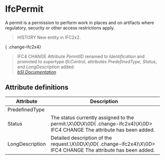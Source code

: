 IfcPermit
=========
A permit is a permission to perform work in places and on artifacts where
regulatory, security or other access restrictions apply.  
  
> HISTORY  New entity in IFC2x2.  
  
{ .change-ifc2x4}  
> IFC4 CHANGE  Attribute _PermitID_ renamed to _Identification_ and promoted
> to supertype _IfcControl_, attributes _PredefinedType_, _Status_, and
> _LongDescription_ added.  
[ _bSI
Documentation_](https://standards.buildingsmart.org/IFC/DEV/IFC4_2/FINAL/HTML/schema/ifcsharedmgmtelements/lexical/ifcpermit.htm)


Attribute definitions
---------------------
| Attribute       | Description                                                                                                             |
|-----------------|-------------------------------------------------------------------------------------------------------------------------|
| PredefinedType  |                                                                                                                         |
| Status          | The status currently assigned to the permit.\X\0D\X\0D{ .change-ifc2x4}\X\0D> IFC4 CHANGE The attribute has been added. |
| LongDescription | Detailed description of the request.\X\0D\X\0D{ .change-ifc2x4}\X\0D> IFC4 CHANGE The attribute has been added.         |

